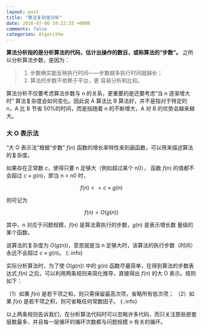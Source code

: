 ```yaml
---
layout: post
title: "算法复杂度分析"
date: 2016-07-06 19:22:33 +0800
comments: false
categories: Algorithm
---
```


**算法分析指的是分析算法的代码，估计出操作的数目，或称算法的“步数”。**
之所以分析算法步数，是因为：

> 1. 步数确实能反映执行时间——步数越多执行时间就越长；
> 2. 算法的步数不依赖于平台，更 容易分析和比较。

<!--more-->

算法分析不仅要考虑算法步数与 n 的关系，更重要的是还要考虑“当 n 逐渐增大时” 算法复杂度会如何变化。因此说 A 算法比 B 算法好，并不是指对于特定的 n，A 比 B 节省 50%的时间，而是指随着 n 的不断增大，A 对 B 的优势会越来越大。

### 大 O 表示法
“大 O 表示法”根据“步数” $f(n)$ 函数的增长率特性来刻画函数，可以用来描述算法的复杂度。

如果存在正常数 c，使得只要 n 足够大（例如超过某个 n0）， 函数 $f(n)$ 的值都不会超过 $c×g(n)$，即当 n > n0 时，

$$ f(n) <= c \times g(n) $$

则可记为

$$ f(n) = O(g(n)) $$

其中，n 对应于问题规模，$f(n)$ 是算法需执行的步数，$g(n)$ 是表示增长数 量级的某个函数。

说算法的复杂度为 $O(g(n))$，意思就是当 n 足够大时，该算法的执行步数（时间）永远不会超过  $c×g(n)$。
{:.info}

实际分析算法时，为了使 $O(g(n))$ 中的 $g(n)$ 函数尽量简单，在得到算法的步数表达式 $f(n)$ 之后，可以利用两条规则来简化推导，直接得出 $f(n)$ 的大 O 表示。规则如下：

（1）如果 $f(n)$ 是若干项之和，则只需保留最高次项，省略所有低次项；
（2）如果 $f(n)$ 是若干项之积，则可省略任何常数因子。
{:.info}

以上两条规则告诉我们，在分析算法代码时可以忽略许多代码，而只关注那些嵌套层数最多、并且每一层循环的循环次数都与问题规模 n 有关的循环。
